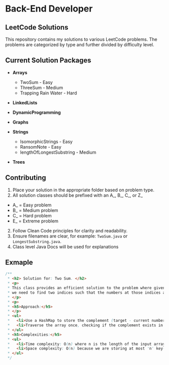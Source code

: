 # Back-End Developer 
## LeetCode Solutions

This repository contains my solutions to various LeetCode problems. 
The problems are categorized by type and further divided by difficulty level.


## Current Solution Packages
- **Arrays**
  - TwoSum - Easy
  - ThreeSum - Medium
  - Trapping Rain Water - Hard
- **LinkedLists**

- **DynamicProgramming**
  
- **Graphs**
- **Strings**
  - IsomorphicStrings - Easy
  - RansomNote - Easy
  - lengthOfLongestSubstring - Medium
- **Trees**


## Contributing
1. Place your solution in the appropriate folder based on problem type.
2. All solution classes should be prefixed with an A_, B_, C_, or Z_
  - A_ = Easy problem
  - B_ = Medium problem
  - C_ = Hard problem
  - E_ = Extreme problem
2. Follow Clean Code principles for clarity and readability.
3. Ensure filenames are clear, for example: `TwoSum.java` or `LongestSubstring.java`.
4. Class level Java Docs will be used for explanations 


## Exmaple
```java
/**
 * <h2> Solution for: Two Sum. </h2>
 * <p>
 * This class provides an efficient solution to the problem where given an array of integers and a target,
 * we need to find two indices such that the numbers at those indices add up to the target.
 * </p>
 * <p>
 * <h5>Approach:</h5>
 * </p>
 * <ul>
 *   <li>Use a HashMap to store the complement (target - current number) and the index of the current number.</li>
 *   <li>Traverse the array once, checking if the complement exists in the HashMap. If it does, return the indices.</li>
 * </ul>
 * <h5>Complexities:</h5>
 * <ul>
 *   <li>Time complexity: O(n) where n is the length of the input array.</li>
 *   <li>Space complexity: O(n) because we are storing at most 'n' key-value pairs in the HashMap.</li>
 * </ul>
 */
```